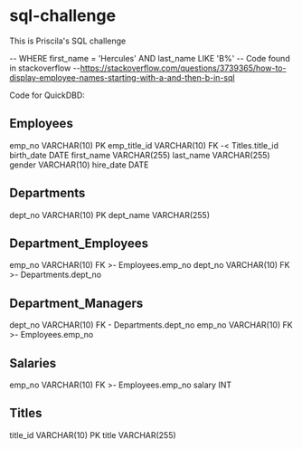 # sql-challenge

This is Priscila's SQL challenge

-- WHERE first_name = 'Hercules' AND last_name LIKE 'B%' 
-- Code found in stackoverflow
--https://stackoverflow.com/questions/3739365/how-to-display-employee-names-starting-with-a-and-then-b-in-sql


Code for QuickDBD:

Employees
- 
emp_no VARCHAR(10) PK
emp_title_id VARCHAR(10) FK -< Titles.title_id
birth_date DATE
first_name VARCHAR(255)
last_name VARCHAR(255)
gender VARCHAR(10)
hire_date DATE

Departments
- 
dept_no VARCHAR(10) PK
dept_name VARCHAR(255)

Department_Employees
- 
emp_no VARCHAR(10) FK >- Employees.emp_no
dept_no VARCHAR(10) FK >- Departments.dept_no

Department_Managers
- 
dept_no VARCHAR(10) FK - Departments.dept_no
emp_no VARCHAR(10) FK >- Employees.emp_no

Salaries
- 
emp_no VARCHAR(10) FK >- Employees.emp_no
salary INT

Titles
- 
title_id VARCHAR(10) PK
title VARCHAR(255)
